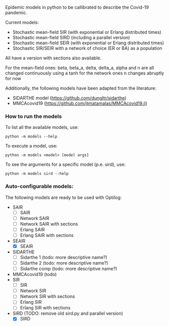 Epidemic models in python to be callibrated to describe the Covid-19 pandemic.

Current models:

- Stochastic mean-field SIR (with exponential or Erlang distributed times)
- Stochastic mean-field SIRD (including a parallel version)
- Stochastic mean-field SEIR (with exponential or Erlang distributed times)
- Stochastic SIR/SEIR with a network of choice (ER or BA) as a population

All have a version with sections also available.

For the mean-field ones: beta, beta_a, delta, delta_a, alpha and n are all
changed continuously using a tanh for the network ones n changes abruptly for
now

Additionally, the following models have been adapted from the literature:

- SIDARTHE model (https://github.com/dungltr/sidarthe)
- MMCAcovid19 (https://github.com/jtmatamalas/MMCAcovid19.jl)

### How to run the models
To list all the available models, use:
```shell script
python -m models --help
```

To execute a model, use:
```shell script
python -m models <model> [model args]
```

To see the arguments for a specific model (p.e. sird), use:
```shell script
python -m models sird --help
``` 

### Auto-configurable models:
The following models are ready to be used with Optilog:

- SAIR
    - [ ] SAIR
    - [ ] Network SAIR
    - [ ] Network SAIR with sections
    - [ ] Erlang SAIR
    - [ ] Erlang SAIR with sections
- SEAIR
    - [x] SEAIR
- SIDARTHE
    - [ ] Sidarthe 1 (todo: more descriptive name?)
    - [ ] Sidarthe 2 (todo: more descriptive name?)
    - [ ] Sidarthe comp (todo: more descriptive name?)
- MMCAcovid19 (todo)
- SIR
    - [ ] SIR
    - [ ] Network SIR
    - [ ] Network SIR with sections
    - [ ] Erlang SIR
    - [ ] Erlang SIR with sections
- SIRD (TODO: remove old sird.py and parallel version)
    - [x] SIRD